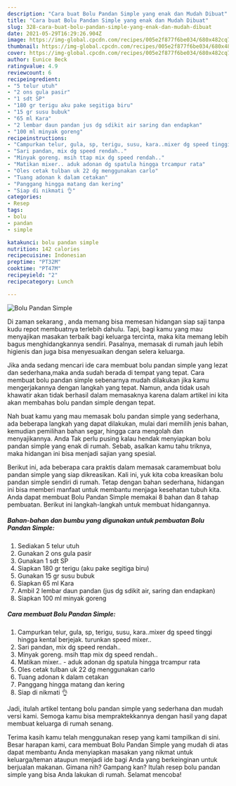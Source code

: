 ```yaml
---
description: "Cara buat Bolu Pandan Simple yang enak dan Mudah Dibuat"
title: "Cara buat Bolu Pandan Simple yang enak dan Mudah Dibuat"
slug: 328-cara-buat-bolu-pandan-simple-yang-enak-dan-mudah-dibuat
date: 2021-05-29T16:29:26.904Z
image: https://img-global.cpcdn.com/recipes/005e2f877f6be034/680x482cq70/bolu-pandan-simple-foto-resep-utama.jpg
thumbnail: https://img-global.cpcdn.com/recipes/005e2f877f6be034/680x482cq70/bolu-pandan-simple-foto-resep-utama.jpg
cover: https://img-global.cpcdn.com/recipes/005e2f877f6be034/680x482cq70/bolu-pandan-simple-foto-resep-utama.jpg
author: Eunice Beck
ratingvalue: 4.9
reviewcount: 6
recipeingredient:
- "5 telur utuh"
- "2 ons gula pasir"
- "1 sdt SP"
- "180 gr terigu aku pake segitiga biru"
- "15 gr susu bubuk"
- "65 ml Kara"
- "2 lembar daun pandan jus dg sdikit air saring dan endapkan"
- "100 ml minyak goreng"
recipeinstructions:
- "Campurkan telur, gula, sp, terigu, susu, kara..mixer dg speed tinggi hingga kental berjejak. turunkan speed mixer.."
- "Sari pandan, mix dg speed rendah.."
- "Minyak goreng. msih ttap mix dg speed rendah.."
- "Matikan mixer.. aduk adonan dg spatula hingga trcampur rata"
- "Oles cetak tulban uk 22 dg menggunakan carlo"
- "Tuang adonan k dalam cetakan"
- "Panggang hingga matang dan kering"
- "Siap di nikmati 👌"
categories:
- Resep
tags:
- bolu
- pandan
- simple

katakunci: bolu pandan simple 
nutrition: 142 calories
recipecuisine: Indonesian
preptime: "PT32M"
cooktime: "PT47M"
recipeyield: "2"
recipecategory: Lunch

---
```



![Bolu Pandan Simple](https://img-global.cpcdn.com/recipes/005e2f877f6be034/680x482cq70/bolu-pandan-simple-foto-resep-utama.jpg)

Di zaman  sekarang , anda memang bisa memesan hidangan siap saji tanpa kudu repot membuatnya terlebih dahulu. Tapi, bagi kamu yang mau menyajikan masakan terbaik bagi keluarga tercinta, maka kita memang lebih bagus menghidangkannya sendiri. Pasalnya, memasak di rumah jauh lebih higienis dan juga bisa menyesuaikan dengan selera keluarga.

Jika anda sedang mencari ide cara membuat bolu pandan simple yang lezat dan sederhana,maka anda sudah berada di tempat yang tepat. Cara membuat bolu pandan simple  sebenarnya mudah dilakukan jika kamu mengerjakannya dengan langkah yang tepat. Namun, anda tidak usah khawatir akan tidak berhasil dalam memasaknya 
karena dalam artikel ini kita akan membahas bolu pandan simple dengan tepat.  



Nah buat kamu yang mau memasak bolu pandan simple yang sederhana, ada beberapa langkah yang dapat dilakukan, mulai dari memilih jenis bahan, kemudian pemilihan bahan segar, hingga cara mengolah dan menyajikannya. Anda Tak perlu pusing kalau hendak menyiapkan bolu pandan simple yang enak di rumah. Sebab, asalkan kamu  tahu triknya, maka hidangan ini bisa menjadi sajian yang spesial.

Berikut ini, ada beberapa cara praktis  dalam memasak caramembuat bolu pandan simple yang siap dikreasikan. Kali ini, yuk kita coba kreasikan bolu pandan simple sendiri di rumah. Tetap dengan bahan sederhana, hidangan ini bisa memberi manfaat untuk membantu menjaga kesehatan tubuh kita. Anda dapat membuat Bolu Pandan Simple memakai 8 bahan dan 8 tahap pembuatan. Berikut ini langkah-langkah untuk membuat hidangannya.

<!--inarticleads1-->

##### Bahan-bahan dan bumbu yang digunakan untuk pembuatan Bolu Pandan Simple:

1. Sediakan 5 telur utuh
1. Gunakan 2 ons gula pasir
1. Gunakan 1 sdt SP
1. Siapkan 180 gr terigu (aku pake segitiga biru)
1. Gunakan 15 gr susu bubuk
1. Siapkan 65 ml Kara
1. Ambil 2 lembar daun pandan (jus dg sdikit air, saring dan endapkan)
1. Siapkan 100 ml minyak goreng




<!--inarticleads2-->

##### Cara membuat Bolu Pandan Simple:

1. Campurkan telur, gula, sp, terigu, susu, kara..mixer dg speed tinggi hingga kental berjejak. turunkan speed mixer..
1. Sari pandan, mix dg speed rendah..
1. Minyak goreng. msih ttap mix dg speed rendah..
1. Matikan mixer.. - aduk adonan dg spatula hingga trcampur rata
1. Oles cetak tulban uk 22 dg menggunakan carlo
1. Tuang adonan k dalam cetakan
1. Panggang hingga matang dan kering
1. Siap di nikmati 👌




Jadi, itulah artikel tentang  bolu pandan simple  yang sederhana dan mudah versi kami. Semoga kamu bisa mempraktekkannya dengan hasil yang dapat membuat keluarga di rumah senang. 

Terima kasih kamu telah menggunakan resep yang kami tampilkan di sini. Besar harapan kami, cara membuat  Bolu Pandan Simple yang mudah di atas dapat membantu Anda menyiapkan masakan yang nikmat untuk keluarga/teman ataupun menjadi ide bagi Anda yang berkeinginan untuk berjualan makanan. Gimana nih? Gampang kan? Itulah resep bolu pandan simple yang bisa Anda lakukan di rumah. Selamat mencoba!

